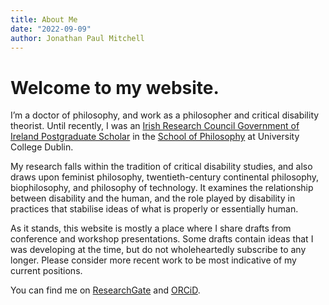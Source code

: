 ```yaml
---
title: About Me
date: "2022-09-09"
author: Jonathan Paul Mitchell
---
```

# Welcome to my website.
I’m a doctor of philosophy, and work as a philosopher and critical disability theorist. Until recently, I was an [Irish Research Council Government of Ireland Postgraduate Scholar](https://research.ie/) in the [School of Philosophy](https://www.ucd.ie/philosophy/) at University College Dublin.

My research falls within the tradition of critical disability studies, and also draws upon feminist philosophy, twentieth-century continental philosophy, biophilosophy, and philosophy of technology. It examines the relationship between disability and the human, and the role played by disability in practices that stabilise ideas of what is properly or essentially human.

As it stands, this website is mostly a place where I share drafts from conference and workshop presentations. Some drafts contain ideas that I was developing at the time, but do not wholeheartedly subscribe to any longer. Please consider more recent work to be most indicative of my current positions.

You can find me on [ResearchGate](https://www.researchgate.net/profile/Jonathan-Mitchell-4) and [ORCiD](https://orcid.org/0000-0003-4107-7453). 
